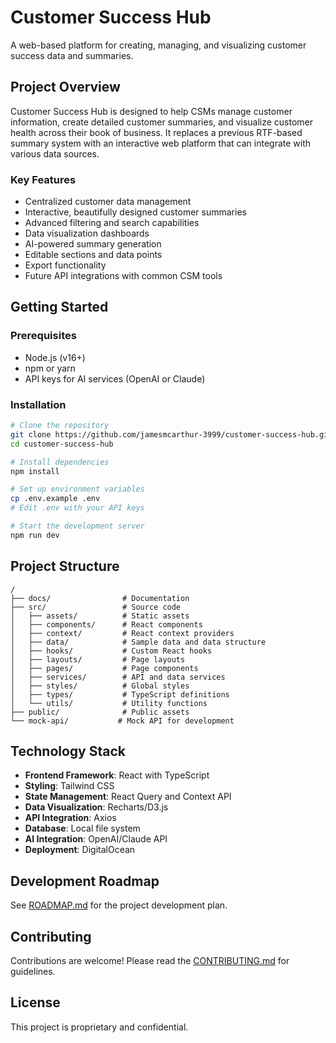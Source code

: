 # Customer Success Hub

A web-based platform for creating, managing, and visualizing customer success data and summaries.

## Project Overview

Customer Success Hub is designed to help CSMs manage customer information, create detailed customer summaries, and visualize customer health across their book of business. It replaces a previous RTF-based summary system with an interactive web platform that can integrate with various data sources.

### Key Features

- Centralized customer data management
- Interactive, beautifully designed customer summaries
- Advanced filtering and search capabilities
- Data visualization dashboards
- AI-powered summary generation
- Editable sections and data points
- Export functionality
- Future API integrations with common CSM tools

## Getting Started

### Prerequisites

- Node.js (v16+)
- npm or yarn
- API keys for AI services (OpenAI or Claude)

### Installation

```bash
# Clone the repository
git clone https://github.com/jamesmcarthur-3999/customer-success-hub.git
cd customer-success-hub

# Install dependencies
npm install

# Set up environment variables
cp .env.example .env
# Edit .env with your API keys

# Start the development server
npm run dev
```

## Project Structure

```
/
├── docs/                # Documentation
├── src/                 # Source code
│   ├── assets/          # Static assets
│   ├── components/      # React components
│   ├── context/         # React context providers
│   ├── data/            # Sample data and data structure
│   ├── hooks/           # Custom React hooks
│   ├── layouts/         # Page layouts
│   ├── pages/           # Page components
│   ├── services/        # API and data services
│   ├── styles/          # Global styles
│   ├── types/           # TypeScript definitions
│   └── utils/           # Utility functions
├── public/              # Public assets
└── mock-api/           # Mock API for development
```

## Technology Stack

- **Frontend Framework**: React with TypeScript
- **Styling**: Tailwind CSS
- **State Management**: React Query and Context API
- **Data Visualization**: Recharts/D3.js
- **API Integration**: Axios
- **Database**: Local file system
- **AI Integration**: OpenAI/Claude API
- **Deployment**: DigitalOcean

## Development Roadmap

See [ROADMAP.md](./docs/ROADMAP.md) for the project development plan.

## Contributing

Contributions are welcome! Please read the [CONTRIBUTING.md](./docs/CONTRIBUTING.md) for guidelines.

## License

This project is proprietary and confidential.
